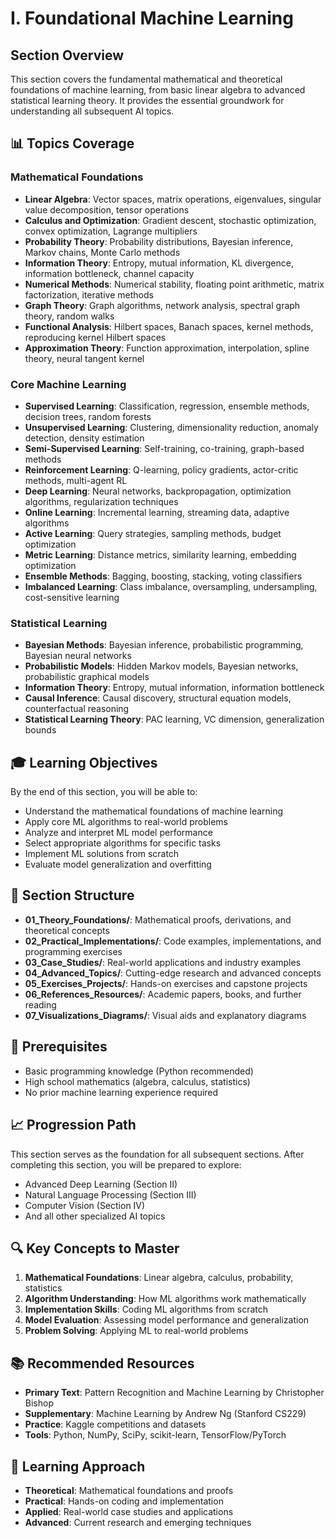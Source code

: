 # I. Foundational Machine Learning

## Section Overview
This section covers the fundamental mathematical and theoretical foundations of machine learning, from basic linear algebra to advanced statistical learning theory. It provides the essential groundwork for understanding all subsequent AI topics.

## 📊 Topics Coverage

### Mathematical Foundations
- **Linear Algebra**: Vector spaces, matrix operations, eigenvalues, singular value decomposition, tensor operations
- **Calculus and Optimization**: Gradient descent, stochastic optimization, convex optimization, Lagrange multipliers
- **Probability Theory**: Probability distributions, Bayesian inference, Markov chains, Monte Carlo methods
- **Information Theory**: Entropy, mutual information, KL divergence, information bottleneck, channel capacity
- **Numerical Methods**: Numerical stability, floating point arithmetic, matrix factorization, iterative methods
- **Graph Theory**: Graph algorithms, network analysis, spectral graph theory, random walks
- **Functional Analysis**: Hilbert spaces, Banach spaces, kernel methods, reproducing kernel Hilbert spaces
- **Approximation Theory**: Function approximation, interpolation, spline theory, neural tangent kernel

### Core Machine Learning
- **Supervised Learning**: Classification, regression, ensemble methods, decision trees, random forests
- **Unsupervised Learning**: Clustering, dimensionality reduction, anomaly detection, density estimation
- **Semi-Supervised Learning**: Self-training, co-training, graph-based methods
- **Reinforcement Learning**: Q-learning, policy gradients, actor-critic methods, multi-agent RL
- **Deep Learning**: Neural networks, backpropagation, optimization algorithms, regularization techniques
- **Online Learning**: Incremental learning, streaming data, adaptive algorithms
- **Active Learning**: Query strategies, sampling methods, budget optimization
- **Metric Learning**: Distance metrics, similarity learning, embedding optimization
- **Ensemble Methods**: Bagging, boosting, stacking, voting classifiers
- **Imbalanced Learning**: Class imbalance, oversampling, undersampling, cost-sensitive learning

### Statistical Learning
- **Bayesian Methods**: Bayesian inference, probabilistic programming, Bayesian neural networks
- **Probabilistic Models**: Hidden Markov models, Bayesian networks, probabilistic graphical models
- **Information Theory**: Entropy, mutual information, information bottleneck
- **Causal Inference**: Causal discovery, structural equation models, counterfactual reasoning
- **Statistical Learning Theory**: PAC learning, VC dimension, generalization bounds

## 🎓 Learning Objectives

By the end of this section, you will be able to:
- Understand the mathematical foundations of machine learning
- Apply core ML algorithms to real-world problems
- Analyze and interpret ML model performance
- Select appropriate algorithms for specific tasks
- Implement ML solutions from scratch
- Evaluate model generalization and overfitting

## 📁 Section Structure

- **01_Theory_Foundations/**: Mathematical proofs, derivations, and theoretical concepts
- **02_Practical_Implementations/**: Code examples, implementations, and programming exercises
- **03_Case_Studies/**: Real-world applications and industry examples
- **04_Advanced_Topics/**: Cutting-edge research and advanced concepts
- **05_Exercises_Projects/**: Hands-on exercises and capstone projects
- **06_References_Resources/**: Academic papers, books, and further reading
- **07_Visualizations_Diagrams/**: Visual aids and explanatory diagrams

## 🔄 Prerequisites
- Basic programming knowledge (Python recommended)
- High school mathematics (algebra, calculus, statistics)
- No prior machine learning experience required

## 📈 Progression Path
This section serves as the foundation for all subsequent sections. After completing this section, you will be prepared to explore:
- Advanced Deep Learning (Section II)
- Natural Language Processing (Section III)
- Computer Vision (Section IV)
- And all other specialized AI topics

## 🔍 Key Concepts to Master
1. **Mathematical Foundations**: Linear algebra, calculus, probability, statistics
2. **Algorithm Understanding**: How ML algorithms work mathematically
3. **Implementation Skills**: Coding ML algorithms from scratch
4. **Model Evaluation**: Assessing model performance and generalization
5. **Problem Solving**: Applying ML to real-world problems

## 📚 Recommended Resources
- **Primary Text**: Pattern Recognition and Machine Learning by Christopher Bishop
- **Supplementary**: Machine Learning by Andrew Ng (Stanford CS229)
- **Practice**: Kaggle competitions and datasets
- **Tools**: Python, NumPy, SciPy, scikit-learn, TensorFlow/PyTorch

## 🎯 Learning Approach
- **Theoretical**: Mathematical foundations and proofs
- **Practical**: Hands-on coding and implementation
- **Applied**: Real-world case studies and applications
- **Advanced**: Current research and emerging techniques